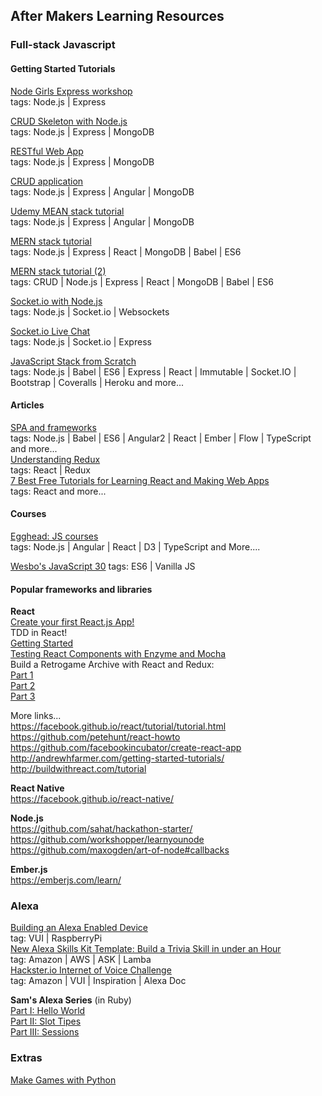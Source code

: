## After Makers Learning Resources

### Full-stack Javascript

#### Getting Started Tutorials

[Node Girls Express workshop](https://github.com/node-girls/express-workshop)   
tags: Node.js | Express

[CRUD Skeleton with Node.js](https://www.airpair.com/javascript/complete-expressjs-nodejs-mongodb-crud-skeleton)   
tags: Node.js | Express | MongoDB

[RESTful Web App](https://closebrace.com/tutorials/2017-03-02/creating-a-simple-restful-web-app-with-nodejs-express-and-mongodb)   
tags: Node.js | Express | MongoDB

[CRUD application](http://oniwebblog.blogspot.co.uk/2016/01/general-crud-application-using.html)   
tags: Node.js | Express | Angular | MongoDB

[Udemy MEAN stack tutorial](https://blog.udemy.com/node-js-tutorial/#6)    
tags: Node.js | Express | Angular | MongoDB

[MERN stack tutorial](https://hashnode.com/post/react-tutorial-using-mern-stack-ciiyus9m700qqge53mer0isxz)    
tags: Node.js | Express | React | MongoDB | Babel | ES6

[MERN stack tutorial (2)](https://medium.com/@bryantheastronaut/react-getting-started-the-mern-stack-tutorial-feat-es6-de1a2886be50)    
tags: CRUD | Node.js | Express | React | MongoDB | Babel | ES6

[Socket.io with Node.js](http://stackabuse.com/node-js-websocket-examples-with-socket-io/)   
tags: Node.js | Socket.io | Websockets

[Socket.io Live Chat](https://socket.io/get-started/chat/)   
tags: Node.js | Socket.io | Express

[JavaScript Stack from Scratch](https://github.com/verekia/js-stack-from-scratch)   
tags: Node.js | Babel | ES6 | Express | React | Immutable | Socket.IO | Bootstrap | Coveralls | Heroku and more...

#### Articles  
[SPA and frameworks](https://www.codeschool.com/beginners-guide-to-web-development/single-page-applications)   
tags: Node.js | Babel | ES6 | Angular2 | React | Ember | Flow | TypeScript and more...  
[Understanding Redux](http://www.youhavetolearncomputers.com/blog/2015/9/15/a-conceptual-overview-of-redux-or-how-i-fell-in-love-with-a-javascript-state-container)   
tags: React | Redux  
[7 Best Free Tutorials for Learning React and Making Web Apps](http://www.makeuseof.com/tag/best-free-tutorials-react-web-apps/)   
tags: React and more...  

#### Courses

[Egghead: JS courses](https://egghead.io/courses)   
tags: Node.js | Angular | React | D3 | TypeScript and More....

[Wesbo's JavaScript 30](https://javascript30.com/)
tags: ES6 | Vanilla JS

#### Popular frameworks and libraries

**React**   
[Create your first React.js App!](https://code.likeagirl.io/react-js-for-dummies-create-your-first-app-ff7564d113a1)  
TDD in React!    
[Getting Started](https://semaphoreci.com/community/tutorials/getting-started-with-tdd-in-react)       
[Testing React Components with Enzyme and Mocha](https://semaphoreci.com/community/tutorials/testing-react-components-with-enzyme-and-mocha)    
Build a Retrogame Archive with React and Redux:    
[Part 1](https://scotch.io/tutorials/retrogames-library-with-node-react-and-redux-1-server-api-and-react-frontend)     
[Part 2](https://scotch.io/tutorials/build-a-retrogames-archive-with-node-js-react-redux-and-redux-saga-part2-redux-integration)     
[Part 3](https://scotch.io/tutorials/build-a-retrogames-archive-with-node-js-react-redux-and-redux-saga-part3-authentication)     

More links...    
https://facebook.github.io/react/tutorial/tutorial.html
https://github.com/petehunt/react-howto   
https://github.com/facebookincubator/create-react-app  
http://andrewhfarmer.com/getting-started-tutorials/   
http://buildwithreact.com/tutorial

**React Native**   
https://facebook.github.io/react-native/

**Node.js**   
https://github.com/sahat/hackathon-starter/   
https://github.com/workshopper/learnyounode   
https://github.com/maxogden/art-of-node#callbacks

**Ember.js**   
https://emberjs.com/learn/

### Alexa

[Building an Alexa Enabled Device](https://github.com/alexa/alexa-avs-sample-app)   
tag: VUI | RaspberryPi   
[New Alexa Skills Kit Template: Build a Trivia Skill in under an Hour](https://developer.amazon.com/blogs/post/TxDJWS16KUPVKO/New-Alexa-Skills-Kit-Template:-Build-a-Trivia-Skill-in-under-an-Hour)   
tag: Amazon | AWS | ASK | Lamba   
[Hackster.io Internet of Voice Challenge](https://www.hackster.io/contests/alexa-raspberry-pi)   
tag: Amazon | VUI | Inspiration | Alexa Doc   

**Sam's Alexa Series** (in Ruby)  
[Part I: Hello World](https://developer.amazon.com/blogs/post/105df30e-9890-4a8c-9caf-5de1c8ff86cb/makers-academy-s-alexa-series-how-to-build-a-hello-world-skill-with-ruby)   
[Part II: Slot Tipes](https://developer.amazon.com/blogs/post/50f1c350-26ae-4032-b4a3-156c5f35c448/makers-academy-s-alexa-series-build-a-fact-checking-skill-with-slots-and-custom-slot-types)   
[Part III: Sessions](https://developer.amazon.com/blogs/alexa/post/316cca44-d518-43e4-960e-1e6870a3b85a/makers-academy-s-alexa-series-how-to-implement-sessions-in-an-alexa-skill-in-ruby)

### Extras

[Make Games with Python](https://github.com/seanmtracey/Games-with-Pygame)   
